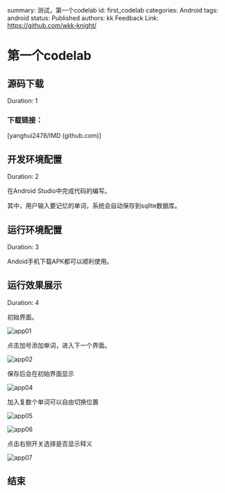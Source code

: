 summary: 测试，第一个codelab
id: first_codelab
categories: Android
tags: android
status: Published 
authors: kk
Feedback Link: https://github.com/wkk-knight/

<!-- 标题  用一级-->
# 第一个codelab 

<!------------------- 步骤1 步骤用二级标签 --------------->

## 源码下载
<!-- 这一步估计需要的时间-->
Duration: 1 
<!-- 第一步的内容 start  -->

### 下载链接：
[yanghui2478/IMD (github.com)]



<!-- 第一步的内容 end  -->


<!-------------------- 步骤 2------------------------>
## 开发环境配置
Duration: 2
<!-- 第二步的内容 start  -->
在Android Studio中完成代码的编写。

其中，用户输入要记忆的单词，系统会自动保存到sqllte数据库。

<!-- 第二步的内容 end  -->

<!-------------------- 步骤 3------------------------>

## 运行环境配置

Duration: 3
<!-- 第三步的内容 start  -->

Andoid手机下载APK都可以顺利使用。

<!-- 第三步的内容 end  -->

<!-------------------- 步骤 4------------------------>

## 运行效果展示

Duration: 4
<!-- 第四步的内容 start  -->

初始界面。

![app01](first_codelab/img/app01.jpg)

点击加号添加单词，进入下一个界面。



![app02](first_codelab/img/app02.jpg)









保存后会在初始界面显示

![app04](first_codelab/img/app04.jpg)

加入复数个单词可以自由切换位置

![app05](first_codelab/img/app05.jpg)

![app06](first_codelab/img/app06.jpg)

点击右侧开关选择是否显示释义

![app07](first_codelab/img/app07.jpg)



<!-- 第四步的内容 end  -->


<!-------------------- 步骤 3------------------------>



## 结束



